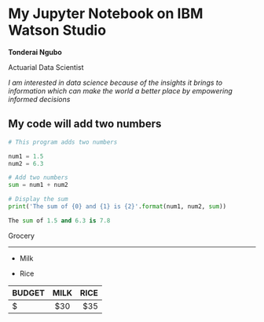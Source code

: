# My Jupyter Notebook on IBM Watson Studio
**Tonderai Ngubo**

Actuarial Data Scientist

_I am interested in data science because of the insights it brings to information which can make the world a better place by empowering informed decisions_

## My code will add two numbers

```python
# This program adds two numbers

num1 = 1.5
num2 = 6.3

# Add two numbers
sum = num1 + num2

# Display the sum
print('The sum of {0} and {1} is {2}'.format(num1, num2, sum))

The sum of 1.5 and 6.3 is 7.8
```

Grocery
***
+ Milk
- Rice

| BUDGET | MILK       | RICE|
| ------------- |:-------------:| -----:|
| $   | $30 | $35 |

 

